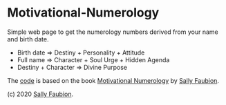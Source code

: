 # Motivational-Numerology


Simple web page to get the numerology numbers derived from your name and birth date.

- Birth date => Destiny + Personality + Attitude
- Full name => Character + Soul Urge + Hidden Agenda
- Destiny + Character => Divine Purpose

The [code](https://github.com/evoluteur/motivational-numerology) is based on the book [Motivational Numerology](https://www.amazon.com/Motivational-Numerology-Numbers-Affect-Your/dp/0929765974) by [Sally Faubion](http://sallysnumbers.com/).

(c) 2020 [Sally Faubion](http://sallysnumbers.com/).
